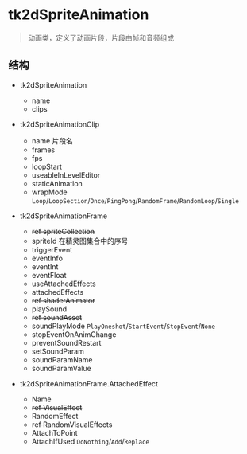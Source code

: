 ﻿# tk2dSpriteAnimation

> 动画类，定义了动画片段，片段由帧和音频组成

## 结构

- tk2dSpriteAnimation
  * name
  * clips

- tk2dSpriteAnimationClip
  * name 片段名
  * frames
  * fps
  * loopStart
  * useableInLevelEditor
  * staticAnimation
  * wrapMode `Loop`/`LoopSection`/`Once`/`PingPong`/`RandomFrame`/`RandomLoop`/`Single`

- tk2dSpriteAnimationFrame
  * ~~ref spriteCollection~~
  * spriteId 在精灵图集合中的序号
  * triggerEvent
  * eventInfo
  * eventInt
  * eventFloat
  * useAttachedEffects
  * attachedEffects
  * ~~ref shaderAnimator~~
  * playSound
  * ~~ref soundAsset~~
  * soundPlayMode `PlayOneshot`/`StartEvent`/`StopEvent`/`None`
  * stopEventOnAnimChange
  * preventSoundRestart
  * setSoundParam
  * soundParamName
  * soundParamValue

- tk2dSpriteAnimationFrame.AttachedEffect
  * Name
  * ~~ref VisualEffect~~
  * RandomEffect
  * ~~ref RandomVisualEffects~~
  * AttachToPoint
  * AttachIfUsed `DoNothing`/`Add`/`Replace`
